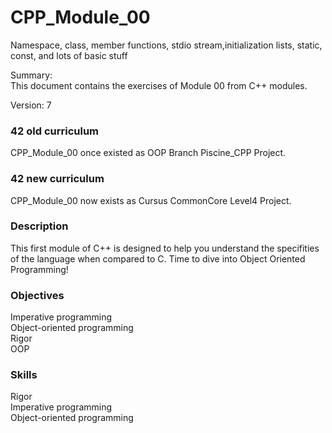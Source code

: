 # CPP_Module_00

Namespace, class, member functions, stdio stream,initialization lists, static, const, and lots of basic stuff  

Summary:  
This document contains the exercises of Module 00 from C++ modules.  

Version: 7  

### 42 old curriculum

CPP_Module_00 once existed as OOP Branch Piscine_CPP Project.  

### 42 new curriculum

CPP_Module_00 now exists as Cursus CommonCore Level4 Project.  

### Description

This first module of C++ is designed to help you understand the specifities of the language when compared to C. Time to dive into Object Oriented Programming!  

### Objectives

Imperative programming  
Object-oriented programming  
Rigor  
OOP  

### Skills

Rigor  
Imperative programming  
Object-oriented programming  


